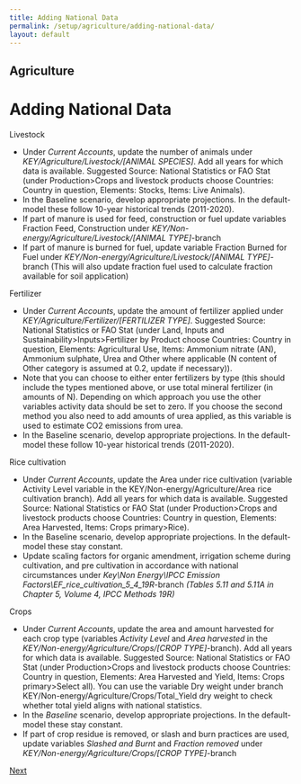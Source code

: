 ```yaml
---
title: Adding National Data
permalink: /setup/agriculture/adding-national-data/
layout: default
---
```


## Agriculture
# Adding National Data

Livestock
-	Under *Current Accounts*, update the number of animals under *KEY/Agriculture/Livestock/[ANIMAL SPECIES]*. Add all years for which data is available. Suggested Source: National Statistics or FAO Stat (under Production>Crops and livestock products choose Countries: Country in question, Elements: Stocks, Items: Live Animals). 
-	In the Baseline scenario, develop appropriate projections. In the default-model these follow 10-year historical trends (2011-2020). 
-	If part of manure is used for feed, construction or fuel update variables Fraction Feed, Construction under *KEY/Non-energy/Agriculture/Livestock/[ANIMAL TYPE]*-branch
-	If part of manure is burned for fuel, update variable Fraction Burned for Fuel under *KEY/Non-energy/Agriculture/Livestock/[ANIMAL TYPE]*-branch (This will also update fraction fuel used to calculate fraction available for soil application)

Fertilizer
-	Under *Current Accounts*, update the amount of fertilizer applied under *KEY/Agriculture/Fertilizer/[FERTILIZER TYPE]*. Suggested Source: National Statistics or FAO Stat (under Land, Inputs and Sustainability>Inputs>Fertilizer by Product choose Countries: Country in question, Elements: Agricultural Use, Items:  Ammonium nitrate (AN), Ammonium sulphate, Urea and Other where applicable (N content of Other category is assumed at 0.2, update if necessary)).
-	Note that you can choose to either enter fertilizers by type (this should include the types mentioned above, or use total mineral fertilizer (in amounts of N). Depending on which approach you use the other variables activity data should be set to zero. If you choose the second method you also need to add amounts of urea applied, as this variable is used to estimate CO2 emissions from urea. 
-	In the Baseline scenario, develop appropriate projections. In the default-model these follow 10-year historical trends (2011-2020). 

Rice cultivation
-	Under *Current Accounts*, update the Area under rice cultivation (variable Activity Level variable in the KEY/Non-energy/Agriculture/Area rice cultivation branch). Add all years for which data is available. 
Suggested Source: National Statistics or FAO Stat (under Production>Crops and livestock products choose Countries: Country in question, Elements: Area Harvested, Items: Crops primary>Rice).
-	In the Baseline scenario, develop appropriate projections. In the default-model these stay constant.
-	Update scaling factors for organic amendment, irrigation scheme during cultivation, and pre cultivation in accordance with national circumstances under *Key\Non Energy\IPCC Emission Factors\EF_rice_cultivation_5_4_19R*-branch *(Tables 5.11 and 5.11A in Chapter 5, Volume 4, IPCC Methods 19R)* 


Crops
-	Under *Current Accounts*, update the area and amount harvested for each crop type (variables *Activity Level* and *Area harvested* in the *KEY/Non-energy/Agriculture/Crops/[CROP TYPE]*-branch). Add all years for which data is available. 
Suggested Source: National Statistics or FAO Stat (under Production>Crops and livestock products choose Countries: Country in question, Elements: Area Harvested and Yield, Items: Crops primary>Select all). You can use the variable Dry weight under branch KEY/Non-energy/Agriculture/Crops/Total_Yield dry weight to check whether total yield aligns with national statistics.
-	In the *Baseline* scenario, develop appropriate projections. In the default-model these stay constant.
-	If part of crop residue is removed, or slash and burn practices are used, update variables *Slashed and Burnt* and *Fraction removed* under *KEY/Non-energy/Agriculture/Crops/[CROP TYPE]*-branch

[Next](NationalGHGInventoryData.md)
